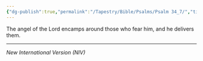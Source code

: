 ```yaml
---
{"dg-publish":true,"permalink":"/Tapestry/Bible/Psalms/Psalm 34_7/","title":"Psalm 34:7","hide":true,"tags":["bible-verse","bible-verse"],"dgHomeLink":true,"dgShowLocalGraph":true,"dgEnableSearch":true}
---
```



The angel of the Lord encamps around those who fear him, and he delivers them.

---
*New International Version (NIV)*